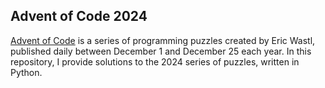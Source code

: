 ## Advent of Code 2024
[Advent of Code](https://adventofcode.com/) is a series of programming puzzles created by Eric Wastl, published daily between December 1 and December 25 each year. In this repository, I provide solutions to the 2024 series of puzzles, written in Python.
